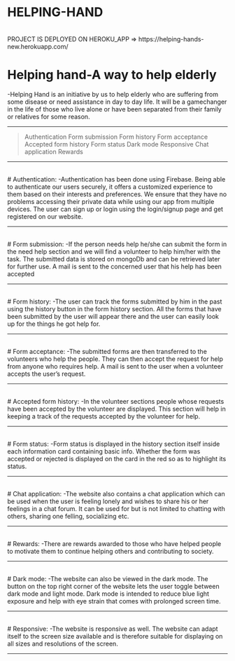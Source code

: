 #  **HELPING-HAND**
<br>
PROJECT IS DEPLOYED ON HEROKU_APP =>
https://helping-hands-new.herokuapp.com/

#  Helping hand-A way to help elderly
 -Helping Hand is an initiative by us to help elderly who are suffering from some disease or need assistance in day to day life. It will be a gamechanger in the life of those who live alone
or have been separated from their family or relatives for some reason. 
<br>
***
> Authentication
> Form submission
> Form history
> Form acceptance
> Accepted form history
> Form status
> Dark mode
> Responsive
> Chat application
> Rewards
***
<br>
#  Authentication:
-Authentication has been done using Firebase. Being able to authenticate our users securely, it offers a customized experience to them based on their interests and preferences. We ensure 
that they have no problems accessing their private data while using our app from multiple devices. The user can sign up or login using the login/signup page and get registered on our 
website.
<br>

***

<br>
#  Form submission:
-If the person needs help he/she can submit the form in the need help section and we will find a volunteer to help him/her with the task. The submitted data is stored on mongoDb and
can be retrieved later for further use. A mail is sent to the concerned user that his help has been accepted
<br>

***

<br>
#  Form history:
-The user can track the forms submitted by him in the past using the history button in the form history section. All the forms that have been submitted by the user will appear there and the user can easily look up for the things he got help for.
<br>

***

<br>
#  Form acceptance:
-The submitted forms are then transferred to the volunteers who help the people. They can then accept the request for help from anyone who requires help. A mail is sent to the user when a volunteer accepts the user’s request.
<br>

***

<br>
#  Accepted form history:
-In the volunteer sections people whose requests have been accepted by the volunteer are displayed. This section will help in keeping a track of the requests accepted by the volunteer for 
help.
<br>

***

<br>
#  Form status:
-Form status is displayed in the history section itself inside each information card containing basic info. Whether the form was accepted or rejected is displayed on the card in the red 
so as to highlight its status.
<br>

***

<br>
#  Chat application:
-The website also contains a chat application which can be used when the user is feeling lonely and wishes to share his or her feelings in a chat forum. It can be used for but is not limited
to chatting with others, sharing one felling, socializing etc.
<br>

***

<br>
#  Rewards:
-There are rewards awarded to those who have helped people to motivate them to continue helping others and contributing to society.
<br>

***

<br>
#  Dark mode:
-The website can also be viewed in the dark mode. The button on the top right corner of the website lets the user toggle between dark mode and light mode. Dark mode is intended to reduce blue light exposure and help with eye strain that comes with prolonged screen time.
<br>

***

<br>
#  Responsive:
-The website is responsive as well. The website can adapt itself to the screen size available and is therefore suitable for displaying on all sizes and resolutions of the screen.
<br>

***

